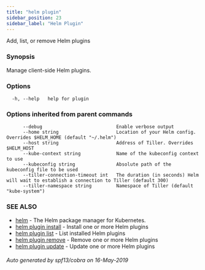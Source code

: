 ```yaml
---
title: "helm plugin"
sidebar_position: 23
sidebar_label: "Helm Plugin"
---
```

Add, list, or remove Helm plugins

### Synopsis


Manage client-side Helm plugins.


### Options

```
  -h, --help   help for plugin
```

### Options inherited from parent commands

```
      --debug                           Enable verbose output
      --home string                     Location of your Helm config. Overrides $HELM_HOME (default "~/.helm")
      --host string                     Address of Tiller. Overrides $HELM_HOST
      --kube-context string             Name of the kubeconfig context to use
      --kubeconfig string               Absolute path of the kubeconfig file to be used
      --tiller-connection-timeout int   The duration (in seconds) Helm will wait to establish a connection to Tiller (default 300)
      --tiller-namespace string         Namespace of Tiller (default "kube-system")
```

### SEE ALSO

* [helm](helm.md)	 - The Helm package manager for Kubernetes.
* [helm plugin install](helm_plugin_install.md)	 - Install one or more Helm plugins
* [helm plugin list](helm_plugin_list.md)	 - List installed Helm plugins
* [helm plugin remove](helm_plugin_remove.md)	 - Remove one or more Helm plugins
* [helm plugin update](helm_plugin_update.md)	 - Update one or more Helm plugins

###### Auto generated by spf13/cobra on 16-May-2019
